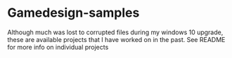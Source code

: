 # Gamedesign-samples
Although much was lost to corrupted files during my windows 10 upgrade, these are available projects that I have worked on in the past. See README for more info on individual projects
